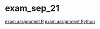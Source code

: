 # exam_sep_21
[exam assignment R](https://github.com/Maevezw/exam_sep_21/blob/master/exam_2_student%20Maeve%20Zweers.ipynb)
[exam assignment Python](https://github.com/Maevezw/exam_sep_21/blob/master/exam_Sep_21_2018.ipynb)

